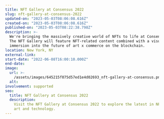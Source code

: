 ```yaml
---
title: NFT Gallery at Consensus 2022
slug: nft-gallery-at-consensus-2022
updated-on: "2023-05-03T08:06:08.616Z"
created-on: "2023-05-03T08:06:08.616Z"
published-on: "2023-05-03T08:22:38.798Z"
description: >-
  We're bringing the massively creative world of NFTs to life at Consensus 2022.
  The NFT Gallery will feature NFT-related content combined with a visual
  immersion into the future of art x commerce on the blockchain.
location: New York, NY
external-link:
start-date: "2022-06-08T16:00:10.000Z"
end-date:
image:
  url: >-
    /assets/images/645215f075d57ed1e4d02693_nft-gallery-at-consensus.png
  alt:
involvement: supported
seo:
  title: NFT Gallery at Consensus 2022
  description:
    Visit the NFT Gallery at Consensus 2022 to explore the latest in NFT
    art and technology.
---
```

